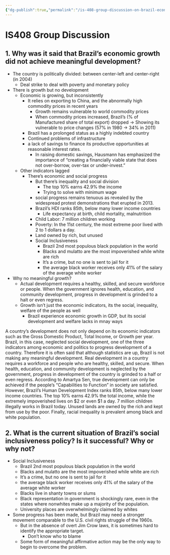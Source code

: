 ```yaml
---
{"dg-publish":true,"permalink":"/is-408-group-discussion-on-brazil-economic-growth/"}
---
```


# IS408 Group Discussion
## **1. Why was it said that Brazil’s economic growth did not achieve meaningful development?**

-   The country is politically divided: between center-left and center-right (in 2004)
    -   Deal strike to deal with poverty and monetary policy
-   There is growth but no development
    -   Economic is growing, but inconsistently
        -   It relies on exporting to China, and the abnormally high commodity prices in recent years
            -   Growth remains vulnerable to world commodity prices
            -   When commodity prices increased, Brazil’s (% of Manufactured share of total export) dropped → Showing its vulnerable to price changes (57% in 1980 → 34% in 2011)
        -   Brazil has a prolonged status as a highly indebted country
        -   Continued problems of infrastructure
        -   a lack of savings to finance its productive opportunities at reasonable interest rates.
            -   In raising domestic savings, Hausmann has emphasized the importance of “creating a financially viable state that does not over-borrow, over-tax or under-invest.”
    -   Other indicators lagged
        -   There’s economic and social progress
            -   But there’s inequality and social division
                -   The top 10% earns 42.9% the income
                -   Trying to solve with minimum wage
            -   social progress remains tenuous as revealed by the widespread protest demonstrations that erupted in 2013.
            -   Brazil’s HDI ranks 85th, below many lower income countries
                -   Life expectancy at birth, child mortality, malnutrition
            -   Child Labor: 7 million children working
            -   Poverty: In the 11st century, the most extreme poor lived with 2 to 1 dollars a day.
            -   Land owned by rich, but unused
            -   Social Inclusiveness
                -   Brazil 2nd most populous black population in the world
                -   Blacks and mulatto are the most impoverished while white are rich
                -   It’s a crime, but no one is sent to jail for it
                -   the average black worker receives only 41% of the salary of the average white worker
-   Why no meaningful growth?
    -   Actual development requires a healthy, skilled, and secure workforce or people. When the government ignores health, education, and community development, progress in development is grinded to a halt or even regress.
    -   Growth isn’t just the economic indicators, its the social, inequality, welfare of the people as well
        -   Brazil experience economic growth in GDP, but its social development and welfare lacks in mnay ways

A country’s development does not only depend on its economic indicators such as the Gross Domestic Product, Total Income, or Growth per year. Brazil, in this case, neglected social development, one of the three indicators among economic and politics to progress development of a country. Therefore it is often said that although statistics are up, Brazil is not making any meaningful development. Real development in a country requires a workforce and people who are healthy, skilled, and secure. When health, education, and community development is neglected by the government, progress in development of the country is grinded to a half or even regress. According to Amartya Sen, true development can only be achieved if the people’s “Capabilities to Function” in society are satisfied. However, Brazil’s Human Development Index ranks 85th, below many lower income countries. The top 10% earns 42.9% the total income, while the extremely impoverished lives on $2 or even $1 a day. 7 million children illegally works in Brazil today. Unused lands are owned by the rich and kept from use by the poor. Finally, racial inequality is prevalent among black and white population.

## **2. What is the current situation of Brazil’s social inclusiveness policy? Is it successful? Why or why not?**

-   Social Inclusiveness
    -   Brazil 2nd most populous black population in the world
    -   Blacks and mulatto are the most impoverished while white are rich
    -   It’s a crime, but no one is sent to jail for it
    -   the average black worker receives only 41% of the salary of the average white worker
    -   Blacks live in shanty towns or slums
    -   Black representation in government is shockingly rare, even in the states where nonwhites make up a majority of the population.
    -   University places are overwhelmingly claimed by whites
-   Some progress has been made, but Brazil may need a stronger movement comparable to the U.S. civil rights struggle of the 1960s.
    -   But in the absence of overt Jim Crow laws, it is sometimes hard to identify the appropriate target.
        -   Don’t know who to blame
    -   Some form of meaningful affirmative action may be the only way to begin to overcome the problem.